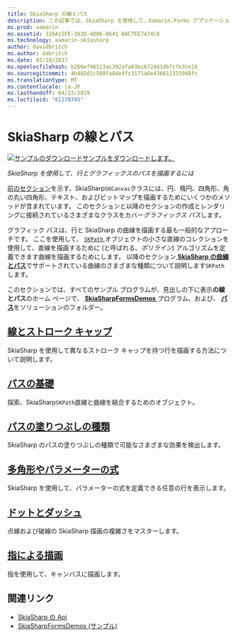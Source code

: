 ```yaml
---
title: SkiaSharp の線とパス
description: この記事では、SkiaSharp を使用して、Xamarin.Forms アプリケーションでの線とグラフィックス パスを描画する方法を説明し、サンプル コードを示します。
ms.prod: xamarin
ms.assetid: 316A15FE-383D-4D06-8641-BAC7EE7474CA
ms.technology: xamarin-skiasharp
author: davidbritch
ms.author: dabritch
ms.date: 03/10/2017
ms.openlocfilehash: b266ef96513ac392afa83bc672d41db7cfe3ce16
ms.sourcegitcommit: 4b402d1c508fa84e4fc3171a6e43b811323948fc
ms.translationtype: MT
ms.contentlocale: ja-JP
ms.lasthandoff: 04/23/2019
ms.locfileid: "61278745"
---
```

# <a name="skiasharp-lines-and-paths"></a>SkiaSharp の線とパス

[![サンプルのダウンロード](~/media/shared/download.png)サンプルをダウンロードします。](https://developer.xamarin.com/samples/xamarin-forms/SkiaSharpForms/Demos/)

_SkiaSharp を使用して、行とグラフィックスのパスを描画するには_

[前のセクション](~/xamarin-forms/user-interface/graphics/skiasharp/basics/index.md)を示す、SkiaSharp`SKCanvas`クラスには、円、楕円、四角形、角の丸い四角形、テキスト、およびビットマップを描画するためにいくつかのメソッドが含まれています。 このセクションと以降のセクションの作成とレンダリングに接続されているさまざまなクラスをカバー*グラフィックス パス*します。

グラフィック パスは、行と SkiaSharp の曲線を描画する最も一般的なアプローチです。 ここを使用して、 [ `SKPath` ](xref:SkiaSharp.SKPath)オブジェクトの小さな直線のコレクションを使用して、直線を描画するために (と呼ばれる、*ポリライン*) アルゴリズムを定義できます曲線を描画するためにします。 以降のセクション[ **SkiaSharp の曲線とパス**](../curves/index.md)でサポートされている曲線のさまざまな種類について説明します`SKPath`します。

このセクションでは、すべてのサンプル プログラムが、見出しの下に表示**の線とパス**のホーム ページで、 [ **SkiaSharpFormsDemos** ](https://developer.xamarin.com/samples/xamarin-forms/SkiaSharpForms/Demos/)プログラム、および、 [**パス**](https://github.com/xamarin/xamarin-forms-samples/tree/master/SkiaSharpForms/Demos/Demos/SkiaSharpFormsDemos/Paths)をソリューションのフォルダー。

## <a name="lines-and-stroke-capslinesmd"></a>[線とストローク キャップ](lines.md)

SkiaSharp を使用して異なるストローク キャップを持つ行を描画する方法について説明します。

## <a name="path-basicspathsmd"></a>[パスの基礎](paths.md)

探索、SkiaSharp`SKPath`直線と曲線を結合するためのオブジェクト。

## <a name="the-path-fill-typesfill-typesmd"></a>[パスの塗りつぶしの種類](fill-types.md)

SkiaSharp のパスの塗りつぶしの種類で可能なさまざまな効果を検出します。

## <a name="polylines-and-parametric-equationspolylinesmd"></a>[多角形やパラメーターの式](polylines.md)

SkiaSharp を使用して、パラメーターの式を定義できる任意の行を表示します。

## <a name="dots-and-dashesdotsmd"></a>[ドットとダッシュ](dots.md)

点線および破線の SkiaSharp 描画の複雑さをマスターします。

## <a name="finger-paintingfinger-paintmd"></a>[指による描画](finger-paint.md)

指を使用して、キャンバスに描画します。


## <a name="related-links"></a>関連リンク

- [SkiaSharp の Api](https://docs.microsoft.com/dotnet/api/skiasharp)
- [SkiaSharpFormsDemos (サンプル)](https://developer.xamarin.com/samples/xamarin-forms/SkiaSharpForms/Demos/)

